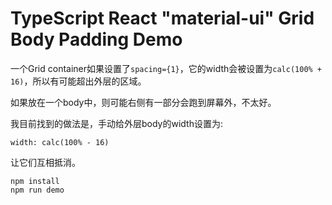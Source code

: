 TypeScript React "material-ui" Grid Body Padding Demo
=========================================

一个Grid container如果设置了`spacing={1}`，它的width会被设置为`calc(100% + 16)`，所以有可能超出外层的区域。

如果放在一个body中，则可能右侧有一部分会跑到屏幕外，不太好。

我目前找到的做法是，手动给外层body的width设置为:

```
width: calc(100% - 16)
```

让它们互相抵消。

```
npm install
npm run demo
```


